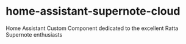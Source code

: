 # home-assistant-supernote-cloud

Home Assistant Custom Component dedicated to the excellent Ratta Supernote enthusiasts
